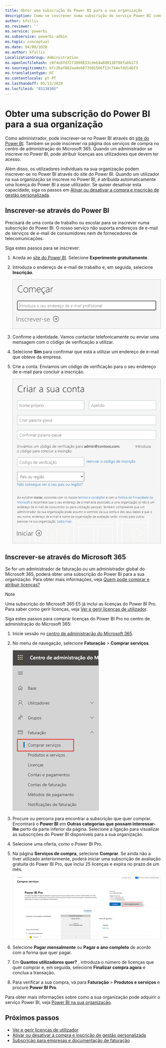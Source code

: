 ```yaml
---
title: Obter uma subscrição do Power BI para a sua organização
description: Como se inscrever numa subscrição do serviço Power BI como administrador e comprar licenças em massa.
author: kfollis
ms.reviewer: ''
ms.service: powerbi
ms.subservice: powerbi-admin
ms.topic: conceptual
ms.date: 04/08/2020
ms.author: kfollis
LocalizationGroup: Administration
ms.openlocfilehash: c0f4e8fd72f3808633cde64a880130798fabb173
ms.sourcegitcommit: bfc2baf862aade6873501566f13c744efdd146f3
ms.translationtype: HT
ms.contentlocale: pt-PT
ms.lasthandoff: 05/13/2020
ms.locfileid: "83138305"
---
```

# <a name="get-a-power-bi-subscription-for-your-organization"></a>Obter uma subscrição do Power BI para a sua organização

Como administrador, pode inscrever-se no Power BI através do [site do Power BI](https://powerbi.microsoft.com). Também se pode inscrever na página dos serviços de compra no centro de administração do Microsoft 365. Quando um administrador se inscreve no Power BI, pode atribuir licenças aos utilizadores que devem ter acesso.

Além disso, os utilizadores individuais na sua organização podem inscrever-se no Power BI através do site do Power BI. Quando um utilizador na sua organização se inscreve no Power BI, é atribuída automaticamente uma licença do Power BI a esse utilizador. Se quiser desativar esta capacidade, siga os passos em [Ativar ou desativar a compra e inscrição de gestão personalizada](service-admin-disable-self-service.md).

## <a name="sign-up-through-power-bi"></a>Inscrever-se através do Power BI

Precisará de uma conta de trabalho ou escolar para se inscrever numa subscrição do Power BI. O nosso serviço não suporta endereços de e-mail de serviços de e-mail de consumidores nem de fornecedores de telecomunicações.

Siga estes passos para se inscrever:

1. Aceda ao [site do Power BI](https://powerbi.microsoft.com). Selecione **Experimente gratuitamente**.
2. Introduza o endereço de e-mail de trabalho e, em seguida, selecione **Inscrição**.

   ![Introdução ao Power BI](media/service-admin-org-subscription/signup-get-started.png)

3. Confirme a identidade. Vamos contactar telefonicamente ou enviar uma mensagem com o código de verificação a utilizar.
4. Selecione **Sim** para confirmar que está a utilizar um endereço de e-mail que obteve da empresa.
5. Crie a conta. Enviamos um código de verificação para o seu endereço de e-mail para concluir a inscrição.

   ![Criar uma conta do Power BI](media/service-admin-org-subscription/org-signup.png)

## <a name="sign-up-through-microsoft-365"></a>Inscrever-se através do Microsoft 365

Se for um administrador de faturação ou um administrador global do Microsoft 365, poderá obter uma subscrição do Power BI para a sua organização. Para obter mais informações, veja [Quem pode comprar e atribuir licenças?](service-admin-licensing-organization.md#who-can-purchase-and-assign-licenses)

> [!NOTE]
>
> Uma subscrição do Microsoft 365 E5 já inclui as licenças do Power BI Pro. Para saber como gerir licenças, veja [Ver e gerir licenças de utilizador](service-admin-manage-licenses.md).
>
>

Siga estes passos para comprar licenças do Power BI Pro no centro de administração do Microsoft 365:

1. Inicie sessão no [centro de administração do Microsoft 365](https://admin.microsoft.com).

2. No menu de navegação, selecione **Faturação** > **Comprar serviços**.
  
   ![Menu de faturação do Microsoft 365](media/service-admin-org-subscription/m365-billing-menu.png)

3. Procure ou percorra para encontrar a subscrição que quer comprar. Encontrará o **Power BI** em **Outras categorias que possam interessar-lhe** perto da parte inferior da página. Selecione a ligação para visualizar as subscrições do Power BI disponíveis para a sua organização.

4. Selecione uma oferta, como o Power BI Pro.

5. Na página **Serviços de compra**, selecione **Comprar**. Se ainda não a tiver utilizado anteriormente, poderá iniciar uma subscrição de avaliação gratuita do Power BI Pro, que inclui 25 licenças e expira no prazo de um mês.

   ![Avaliação do Power BI Pro](media/service-admin-org-subscription/m365-org-free-trial-pro.png)

6. Selecione **Pagar mensalmente** ou **Pagar o ano completo** de acordo com a forma que quer pagar.

7. Em **Quantos utilizadores quer?** , introduza o número de licenças que quer comprar e, em seguida, selecione **Finalizar compra agora** e conclua a transação.

8. Para verificar a sua compra, vá para **Faturação** > **Produtos e serviços** e procure **Power BI Pro**.

Para obter mais informações sobre como a sua organização pode adquirir o serviço Power BI, veja [Power BI na sua organização](https://docs.microsoft.com/microsoft-365/admin/misc/power-bi-in-your-organization?view=o365-worldwide).

## <a name="next-steps"></a>Próximos passos

- [Ver e gerir licenças de utilizador](service-admin-manage-licenses.md)
- [Ativar ou desativar a compra e inscrição de gestão personalizada](service-admin-disable-self-service.md)
- [Subscrição para empresas e documentação de faturação](https://docs.microsoft.com/microsoft-365/commerce/?view=o365-worldwide)
